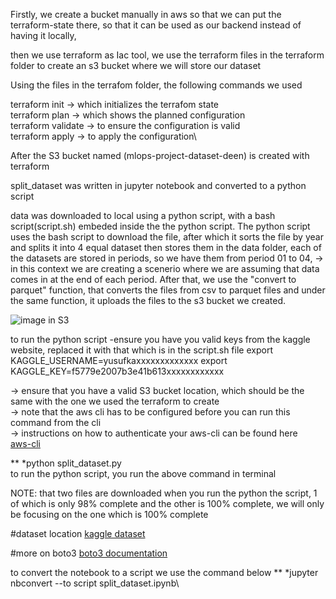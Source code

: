 Firstly, we create a bucket manually in aws so that we can put the terraform-state there, so that it can be used as our backend  instead of having it locally,

then we use terraform as Iac tool, 
we use the terraform files in the terraform folder to create an s3 bucket where we will store our dataset

Using the files in the terrafom folder, the following commands we used 
  
terraform init -> which initializes the terrafom state\
terraform plan -> which shows the planned configuration\
terraform validate -> to ensure the configuration is valid\
terraform apply -> to apply the configuration\


After the S3 bucket named (mlops-project-dataset-deen) is created with terraform

split_dataset was written in jupyter notebook and converted to a  python script

data was downloaded to local using a python script, with a bash script(script.sh) embeded inside the the python script.  The python script uses the bash script to download the file, after which it sorts the file by year and splits it into 4 equal dataset then stores them in the data folder, each of the datasets are stored in periods, so we have them from period 01 to 04, -> in this context we are creating a scenerio where we are assuming that data comes in at the end of each period. After that, we use the "convert to parquet" function, that converts the files from csv to parquet files and under the same function, it uploads the files to the s3 bucket we created.  

![image in S3](https://user-images.githubusercontent.com/74934494/188302314-70ce41f2-3502-42f7-bfb6-e893d60d5541.png)

to run  the python script
-ensure you have you valid keys from the kaggle website, replaced it with that which is in the script.sh file 
    export KAGGLE_USERNAME=yusufkaxxxxxxxxxxxxx
    export KAGGLE_KEY=f5779e2007b3e41b613xxxxxxxxxxxx

-> ensure that you have a valid S3 bucket location, which should be the same with the one we used the terraform to create\
-> note that the aws cli has to be configured before you can run this command from the cli\
    -> instructions on how to authenticate your aws-cli can be found here\
      [aws-cli](https://docs.aws.amazon.com/cli/latest/userguide/cli-configure-quickstart.html)



** *python split_dataset.py\
to run the python script, you run the above command in terminal

NOTE: that two files are downloaded when you run the python the script, 1 of which is only 98% complete and the other is 100% complete, we will only be focusing on the one which is 100% complete  

#dataset location
 [kaggle dataset](https://www.kaggle.com/datasets/mssmartypants/paris-housing-price-prediction)

#more on boto3
 [boto3 documentation](https://boto3.amazonaws.com/v1/documentation/api/latest/guide/s3-example-download-file.html)

to convert the notebook to a script we use the command below
** *jupyter nbconvert --to script split_dataset.ipynb\

